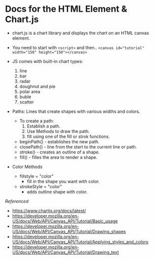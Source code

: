 # Docs for the HTML <canvas> Element & Chart.js

- chart.js is a chart library and displays the chart on an HTML canvas element. 
- You need to start with ```<script>``` and then..
```<canvas id="tutorial" width="150" height="150"></canvas>```

- JS comes with built-in chart types:
  1. line
  2. bar
  3. radar
  4. doughnut and pie
  5. polar area
  6. buble
  7. scatter

- Paths: Lines that create shapes with various widths and colors.
  - To create a path:
    1. Establish a path.
    2. Use Methods to draw the path.
    3. fill using one of the fill or strok functions.
  - beginPath() - establishes the new path.
  - closePath() - line from the start to the current line or path.
  - stroke() - creates an outline of a shape.
  - fill() - filles the area to render a shape.

- Color Methods
  - fillstyle = "color" 
    - fill in the shape you want with color.
  - strokeStyle = "color" 
    - adds outline shape with color.



*Referenced*
- https://www.chartjs.org/docs/latest/
- https://developer.mozilla.org/en-US/docs/Web/API/Canvas_API/Tutorial/Basic_usage
- https://developer.mozilla.org/en-US/docs/Web/API/Canvas_API/Tutorial/Drawing_shapes
- https://developer.mozilla.org/en-US/docs/Web/API/Canvas_API/Tutorial/Applying_styles_and_colors
- https://developer.mozilla.org/en-US/docs/Web/API/Canvas_API/Tutorial/Drawing_text
